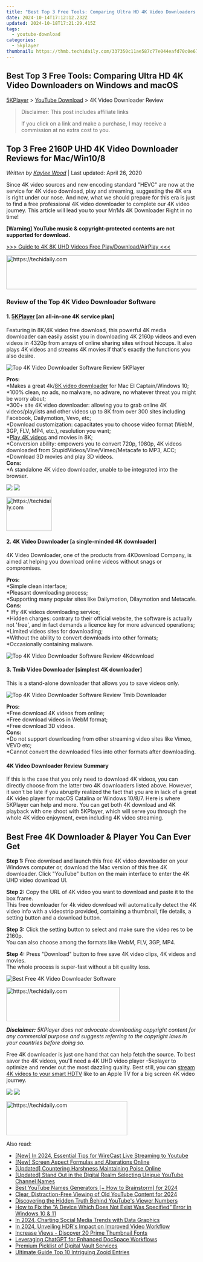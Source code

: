 ```yaml
---
title: "Best Top 3 Free Tools: Comparing Ultra HD 4K Video Downloaders on Windows and macOS"
date: 2024-10-14T17:12:12.232Z
updated: 2024-10-18T17:21:29.415Z
tags:
  - youtube-download
categories:
  - 5kplayer
thumbnail: https://thmb.techidaily.com/337350c11ae587c77e044eafd70c0e67c4637d755652a56d2cc4cf20f4740048.png
---
```


## Best Top 3 Free Tools: Comparing Ultra HD 4K Video Downloaders on Windows and macOS

[5KPlayer](https://tools.techidaily.com/5kplayer/products/) \> [YouTube Download](https://tools.techidaily.com/5kplayer/youtube-download/) \> 4K Video Downloader Review

>  Disclaimer: This post includes affiliate links
>
>  If you click on a link and make a purchase, I may receive a commission at no extra cost to you.
>

## Top 3 Free 2160P UHD 4K Video Downloader Reviews for Mac/Win10/8

 _Written by [Kaylee Wood](https://www.quora.com/profile/Amanda-Hu-21)_ | Last updated: April 26, 2020 

Since 4K video sources and new encoding standard "HEVC" are now at the service for 4K video download, play and streaming, suggesting the 4K era is right under our nose. And now, what we should prepare for this era is just to find a free professional 4K video downloader to complete our 4K video journey. This article will lead you to your Mr/Ms 4K Downloader Right in no time!

**\[Warning\] YouTube music & copyright-protected contents are not supported for download.**

[\>>> Guide to 4K 8K UHD Videos Free Play/Download/AirPlay <<<](https://tools.techidaily.com/5kplayer/video-music-player/)

<!-- affiliate ads begin -->
<a href="https://jalbum-affiliate-program.sjv.io/c/5597632/1584040/17916" target="_top" id="1584040">
  <img src="//a.impactradius-go.com/display-ad/17916-1584040" border="0" alt="https://techidaily.com" width="728" height="90"/>
</a>
<img height="0" width="0" src="https://jalbum-affiliate-program.sjv.io/i/5597632/1584040/17916" style="position:absolute;visibility:hidden;" border="0" />
<!-- affiliate ads end -->

### Review of the Top 4K Video Downloader Software

#### **1\. [5KPlayer](https://tools.techidaily.com/5kplayer/products/) \[an all-in-one 4K service plan\]**

Featuring in 8K/4K video free download, this powerful 4K media downloader can easily assist you in downloading 4K 2160p videos and even videos in 4320p from arrays of online sharing sites without hiccups. It also plays 4K videos and streams 4K movies if that's exactly the functions you also desire.

![Top 4K Video Downloader Software Review 5KPlayer](https://www.5kplayer.com/youtube-download/img/5kp-4k-video-downloader-reviews-zjy.jpg) 

**Pros:**  
\*Makes a great 4k/[8K video downloader](https://tools.techidaily.com/5kplayer/youtube-download/) for Mac EI Captain/Windows 10;  
\*100% clean, no ads, no malware, no adware, no whatever threat you might be worry about;  
\*300+ site 4K video downloader: allowing you to grab online 4K videos/playlists and other videos up to 8K from over 300 sites including Facebook, Dailymotion, Vevo, etc;   
\*Download customization: capacitates you to choose video format (WebM, 3GP, FLV, MP4, etc.), resolution you want;  
\*[Play 4K videos](https://tools.techidaily.com/5kplayer/video-music-player/) and movies in 8K;  
\*Conversion ability: empowers you to convert 720p, 1080p, 4K videos downloaded from StupidVideos/Vine/Vimeo/Metacafe to MP3, ACC;  
\*Download 3D movies and play 3D videos.  
**Cons:**   
\*A standalone 4K video downloader, unable to be integrated into the browser.

[![](https://www.5kplayer.com/youtube-download/../button/freedownwhitewin.png)](https://tools.techidaily.com/5kplayer/products/) [![](https://www.5kplayer.com/youtube-download/../button/freedownbackmac.png)](https://tools.techidaily.com/5kplayer/products/) 

<!-- affiliate ads begin -->
<a href="https://aligracehair.sjv.io/c/5597632/2135407/19272" target="_top" id="2135407">
  <img src="//a.impactradius-go.com/display-ad/19272-2135407" border="0" alt="https://techidaily.com" width="120" height="90"/>
</a>
<img height="0" width="0" src="https://aligracehair.sjv.io/i/5597632/2135407/19272" style="position:absolute;visibility:hidden;" border="0" />
<!-- affiliate ads end -->

#### **2\. 4K Video Downloader \[a single-minded 4K downloader\]**

4K Video Downloader, one of the products from 4KDownload Company, is aimed at helping you download online videos without snags or compromises. 

**Pros:**   
\*Simple clean interface;   
\*Pleasant downloading process;   
\*Supporting many popular sites like Dailymotion, Dilaymotion and Metacafe.  
**Cons:**   
\* Iffy 4K videos downloading service;   
\*Hidden charges: contrary to their official website, the software is actually  
 not 'free', and in fact demands a licence key for more advanced operations;   
\*Limited videos sites for downloading;  
\*Without the ability to convert downloads into other formats;  
\*Occasionally containing malware. 

![Top 4K Video Downloader Software Review 4Kdownload](https://www.5kplayer.com/youtube-download/img/5kp-4k-video-downloader-reviews-zjy-2.jpg) 

#### **3\. Tmib Video Downloader \[simplest 4K downloader\]**

This is a stand-alone downloader that allows you to save videos only.

![Top 4K Video Downloader Software Review Tmib Downloader](https://www.5kplayer.com/youtube-download/img/5kp-4k-video-downloader-reviews-zjy-1.jpg) 

**Pros:**   
\*Free download 4K videos from online;   
\*Free download videos in WebM format;   
\*Free download 3D videos.  
**Cons:**  
\*Do not support downloading from other streaming video sites like Vimeo, VEVO etc;  
\*Cannot convert the downloaded files into other formats after downloading.

#### **4K Video Downloader Review Summary**

If this is the case that you only need to download 4K videos, you can directly choose from the latter two 4K downloaders listed above. However, it won't be late if you abruptly realized the fact that you are in lack of a great 4K video player for macOS Catalina or Windows 10/8/7\. Here is where 5KPlayer can help and more. You can get both 4K download and 4K playback with one shoot with 5KPlayer, which will serve you through the whole 4K video enjoyment, even including 4K video streaming. 

## Best Free 4K Downloader & Player You Can Ever Get

**Step 1:**  Free download and launch this free 4K video downloader on your Windows computer or, download the Mac version of this free 4K downloader. Click "YouTube" button on the main interface to enter the 4K UHD video download UI.

**Step 2:** Copy the URL of 4K video you want to download and paste it to the box frame.  
This free downloader for 4k video download will automatically detect the 4K video info with a videostrip provided, containing a thumbnail, file details, a setting button and a download button.

**Step 3:** Click the setting button to select and make sure the video res to be 2160p.  
You can also choose among the formats like WebM, FLV, 3GP, MP4.

**Step 4:** Press "Download" button to free save 4K video clips, 4K videos and movies.  
The whole process is super-fast without a bit quality loss.

![Best Free 4K Video Downloader Software](https://www.5kplayer.com/youtube-download/img/5k-on-the-run-tour-download-trl-013002.jpg) 

<!-- affiliate ads begin -->
<a href="https://homestyler.sjv.io/c/5597632/1943648/22993" target="_top" id="1943648">
  <img src="//a.impactradius-go.com/display-ad/22993-1943648" border="0" alt="https://techidaily.com" width="300" height="90"/>
</a>
<img height="0" width="0" src="https://homestyler.sjv.io/i/5597632/1943648/22993" style="position:absolute;visibility:hidden;" border="0" />
<!-- affiliate ads end -->

_**Disclaimer:** 5KPlayer does not advocate downloading copyright content for any commercial purpose and suggests referring to the copyright laws in your countries before doing so._

Free 4K downloader is just one hand that can help fetch the source. To best savor the 4K videos, you'll need a 4K UHD video player -5kplayer to optimize and render out the most dazzling quality. Best still, you can [stream 4K videos to your smart HDTV](https://tools.techidaily.com/5kplayer/airplay/) like to an Apple TV for a big screen 4K video journey.

[![](https://www.5kplayer.com/youtube-download/../button/freedownwhitewin.png)](https://tools.techidaily.com/5kplayer/products/) [![](https://www.5kplayer.com/youtube-download/../button/freedownbackmac.png)](https://tools.techidaily.com/5kplayer/products/)

<!-- affiliate ads begin -->
<a href="https://aligracehair.sjv.io/c/5597632/2135371/19272" target="_top" id="2135371">
  <img src="//a.impactradius-go.com/display-ad/19272-2135371" border="0" alt="https://techidaily.com" width="320" height="90"/>
</a>
<img height="0" width="0" src="https://aligracehair.sjv.io/i/5597632/2135371/19272" style="position:absolute;visibility:hidden;" border="0" />
<!-- affiliate ads end -->

<ins class="adsbygoogle"
     style="display:block"
     data-ad-format="autorelaxed"
     data-ad-client="ca-pub-7571918770474297"
     data-ad-slot="1223367746"></ins>

<ins class="adsbygoogle"
     style="display:block"
     data-ad-client="ca-pub-7571918770474297"
     data-ad-slot="8358498916"
     data-ad-format="auto"
     data-full-width-responsive="true"></ins>

<span class="atpl-alsoreadstyle">Also read:</span>
<div><ul>
<li><a href="https://facebook-record-videos.techidaily.com/new-in-2024-essential-tips-for-wirecast-live-streaming-to-youtube/"><u>[New] In 2024, Essential Tips for WireCast Live Streaming to Youtube</u></a></li>
<li><a href="https://extra-guidance.techidaily.com/new-screen-aspect-formulas-and-alterations-online/"><u>[New] Screen Aspect Formulas and Alterations Online</u></a></li>
<li><a href="https://youtube-video-recordings.techidaily.com/updated-countering-harshness-maintaining-poise-online/"><u>[Updated] Countering Harshness Maintaining Poise Online</u></a></li>
<li><a href="https://youtube-tips.techidaily.com/ed-stand-out-in-the-digital-realm-selecting-unique-youtube-channel-names/"><u>[Updated] Stand Out in the Digital Realm Selecting Unique YouTube Channel Names</u></a></li>
<li><a href="https://youtube-video-recordings.techidaily.com/best-youtube-names-generators-plus-how-to-brainstorm-for-2024/"><u>Best YouTube Names Generators [+ How to Brainstorm] for 2024</u></a></li>
<li><a href="https://youtube-video-recordings.techidaily.com/clear-distraction-free-viewing-of-old-youtube-content-for-2024/"><u>Clear, Distraction-Free Viewing of Old YouTube Content for 2024</u></a></li>
<li><a href="https://youtube-video-recordings.techidaily.com/discovering-the-hidden-truth-behind-youtubes-viewer-numbers/"><u>Discovering the Hidden Truth Behind YouTube's Viewer Numbers</u></a></li>
<li><a href="https://windows11.techidaily.com/how-to-fix-the-a-device-which-does-not-exist-was-specified-error-in-windows-10-and-11/"><u>How to Fix the “A Device Which Does Not Exist Was Specified” Error in Windows 10 & 11</u></a></li>
<li><a href="https://youtube-video-recordings.techidaily.com/in-2024-charting-social-media-trends-with-data-graphics/"><u>In 2024, Charting Social Media Trends with Data Graphics</u></a></li>
<li><a href="https://some-skills.techidaily.com/in-2024-unveiling-hdrs-impact-on-improved-video-workflow/"><u>In 2024, Unveiling HDR's Impact on Improved Video Workflow</u></a></li>
<li><a href="https://youtube-video-recordings.techidaily.com/increase-views-discover-20-prime-thumbnail-fonts/"><u>Increase Views - Discover 20 Prime Thumbnail Fonts</u></a></li>
<li><a href="https://tech-haven.techidaily.com/leveraging-chatgpt-for-enhanced-docspace-workflows/"><u>Leveraging ChatGPT for Enhanced DocSpace Workflows</u></a></li>
<li><a href="https://fox-links.techidaily.com/premium-picklist-of-digital-vault-services/"><u>Premium Picklist of Digital Vault Services</u></a></li>
<li><a href="https://extra-hints.techidaily.com/ultimate-guide-top-10-intriguing-zooid-entries/"><u>Ultimate Guide Top 10 Intriguing Zooid Entries</u></a></li>
</ul></div>

